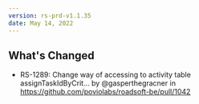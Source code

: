 ```yaml
---
version: rs-prd-v1.1.35
date: May 14, 2022
---
```


## What's Changed
* RS-1289: Change way of accessing to activity table assignTaskIdByCrit… by @gasperthegracner in https://github.com/poviolabs/roadsoft-be/pull/1042